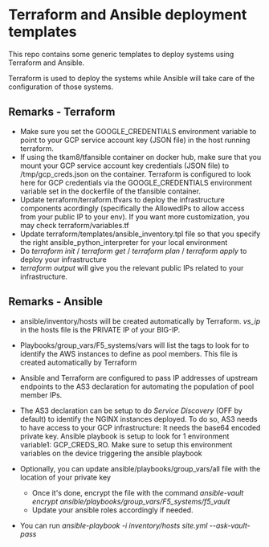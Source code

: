 Terraform and Ansible deployment templates
==========================================

This repo contains some generic templates to deploy systems using Terraform and Ansible.

Terraform is used to deploy the systems while Ansible will take care of the configuration of those systems.

Remarks - Terraform
-------------------

* Make sure you set the GOOGLE_CREDENTIALS environment variable to point to your GCP service account key (JSON file) in the host running terraform. 
* If using the tkam8/tfansible container on docker hub, make sure that you mount your GCP service account key credentials (JSON file) to /tmp/gcp_creds.json on the container. Terraform is configured to look here for GCP credentials via the GOOGLE_CREDENTIALS environment variable set in the dockerfile of the tfansible container. 
* Update terraform/terraform.tfvars to deploy the infrastructure components acordingly (specifically the AllowedIPs to allow access from your public IP to your env). If you want more customization, you may check terraform/variables.tf 
* Update terraform/templates/ansible_inventory.tpl file so that you specify the right ansible_python_interpreter for your local environment 
* Do *terraform init* / *terraform get* / *terraform plan* / *terraform apply* to deploy your infrastructure
* *terraform output* will give you the relevant public IPs related to your infrastructure.

Remarks - Ansible
-----------------

* ansible/inventory/hosts will be created automatically by Terraform. *vs_ip* in the hosts file is the PRIVATE IP of your BIG-IP.
* Playbooks/group_vars/F5_systems/vars will list the tags to look for to identify the AWS instances to define as pool members. This file is created automatically by Terraform
* Ansible and Terraform are configured to pass IP addresses of upstream endpoints to the AS3 declaration for automating the population of pool member IPs. 
* The AS3 declaration can be setup to do *Service Discovery* (OFF by default) to identify the NGINX instances deployed. To do so, AS3 needs to have access to your GCP infrastructure: It needs the base64 encoded private key. Ansible playbook is setup to look for 1 environment variable1: GCP_CREDS_RO. Make sure to setup this environment variables on the device triggering the ansible playbook
* Optionally, you can update ansible/playbooks/group_vars/all file with the location of your private key

  + Once it's done, encrypt the file with the command *ansible-vault encrypt ansible/playbooks/group_vars/F5_systems/f5_vault*
  + Update your ansible roles accordingly if needed.
* You can run *ansible-playbook -i inventory/hosts site.yml --ask-vault-pass*